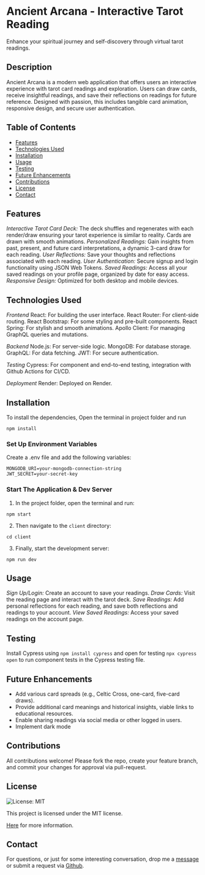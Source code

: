 # Ancient Arcana - Interactive Tarot Reading

Enhance your spiritual journey and self-discovery through virtual tarot readings.

## Description

Ancient Arcana is a modern web application that offers users an interactive experience with tarot card readings and exploration. Users can draw cards, receive insightful readings, and save their reflections on readings for future reference. Designed with passion, this includes tangible card animation, responsive design, and secure user authentication.

## Table of Contents
- [Features](#features)
- [Technologies Used](#technologies-used)
- [Installation](#installation)
- [Usage](#usage)
- [Testing](#testing)
- [Future Enhancements](#future-enhancements)
- [Contributions](#contributions)
- [License](#license)
- [Contact](#contact)

## Features

_Interactive Tarot Card Deck:_ The deck shuffles and regenerates with each render/draw ensuring your tarot experience is similar to reality. Cards are drawn with smooth animations.
_Personalized Readings:_ Gain insights from past, present, and future card interpretations, a dynamic 3-card draw for each reading.
_User Reflections:_ Save your thoughts and reflections associated with each reading.
_User Authentication:_ Secure signup and login functionality using JSON Web Tokens.
_Saved Readings:_ Access all your saved readings on your profile page, organized by date for easy access.
_Responsive Design:_ Optimized for both desktop and mobile devices.

## Technologies Used

_Frontend_
React: For building the user interface.
React Router: For client-side routing.
React Bootstrap: For some styling and pre-built components.
React Spring: For stylish and smooth animations.
Apollo Client: For managing GraphQL queries and mutations.

_Backend_
Node.js: For server-side logic.
MongoDB: For database storage.
GraphQL: For data fetching.
JWT: For secure authentication.

_Testing_
Cypress: For component and end-to-end testing, integration with Github Actions for CI/CD.

_Deployment_
Render: Deployed on Render.

## Installation

To install the dependencies, Open the terminal in project folder and run

```
npm install
```

### Set Up Environment Variables
Create a .env file and add the following variables:
```
MONGODB_URI=your-mongodb-connection-string
JWT_SECRET=your-secret-key
```

### Start The Application & Dev Server

1. In the project folder, open the terminal and run:

```
npm start
```

2. Then navigate to the `client` directory:

```
cd client
```

3. Finally, start the development server:

```
npm run dev
```

## Usage

_Sign Up/Login:_ Create an account to save your readings.
_Draw Cards:_ Visit the reading page and interact with the tarot deck.
_Save Readings:_ Add personal reflections for each reading, and save both reflections and readings to your account.
_View Saved Readings:_ Access your saved readings on the account page.

## Testing

Install Cypress using ```npm install cypress``` and open for testing ```npx cypress open``` to run component tests in the Cypress testing file.

## Future Enhancements

- Add various card spreads (e.g., Celtic Cross, one-card, five-card draws).
- Provide additional card meanings and historical insights, viable links to educational resources.
- Enable sharing readings via social media or other logged in users.
- Implement dark mode

## Contributions

All contributions welcome! Please fork the repo, create your feature branch, and commit your changes for approval via pull-request.

## License
![License: MIT](https://img.shields.io/badge/License-MIT-yellow.svg)

This project is licensed under the MIT license.

[Here](https://opensource.org/licenses/MIT) for more information.

## Contact

For questions, or just for some interesting conversation, drop me a [message](mailto:stephenie2@me.com) or submit a request via [Github](https://github.com/iamthesaint).


